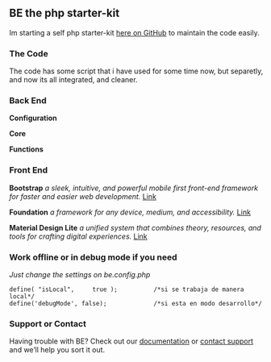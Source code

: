 ## BE the php starter-kit

Im starting a self php starter-kit [here on GitHub](https://github.com/carlvallory/BE) to maintain the code easily.

### The Code

The code has some script that i have used for some time now, but separetly, and now its all integrated, and cleaner.

### Back End

**Configuration**

**Core**

**Functions**


### Front End

**Bootstrap**
_a sleek, intuitive, and powerful mobile first front-end framework for faster and easier web development._
[Link](http://getbootstrap.com/)

**Foundation**
_a framework for any device, medium, and accessibility._
[Link](http://foundation.zurb.com/)

**Material Design Lite**
_a unified system that combines theory, resources, and tools for crafting digital experiences._
[Link](https://getmdl.io/)


### Work offline or in debug mode if you need 
_Just change the settings on be.config.php_

```Config
define( "isLocal",     true ); 			/*si se trabaja de manera local*/
define('debugMode', false);				/*si esta en modo desarrollo*/
```

### Support or Contact

Having trouble with BE? Check out our [documentation](https://help.github.com/categories/github-pages-basics/) or [contact support](https://github.com/contact) and we’ll help you sort it out.
